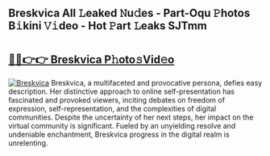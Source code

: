 ## Breskvica All 𝙻eaked 𝙽u𝚍es - Part-Oqu 𝙿hotos B𝚒kini 𝚅𝚒deo - Hot 𝙿art 𝙻eaks SJTmm

# <h2><a href="http://ld4ztc.urlbe.top/?page=Breskvica">🔗🔗👉👉 Breskvica P𝚑oto𝚜Vid𝚎o</a></h2>

[![Breskvica](https://i.imgur.com/eBuTRDB.gif)](http://ld4ztc.urlbe.top/?page=Breskvica)
Breskvica, a multifaceted and provocative persona, defies easy description. Her distinctive approach to online self-presentation has fascinated and provoked viewers, inciting debates on freedom of expression, self-representation, and the complexities of digital communities. Despite the uncertainty of her next steps, her impact on the virtual community is significant. Fueled by an unyielding resolve and undeniable enchantment, Breskvica progress in the digital realm is unrelenting.
